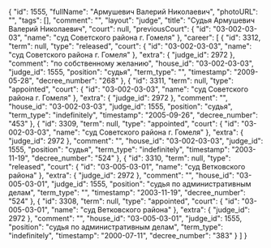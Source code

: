 {
    "id": 1555,
    "fullName": "Армушевич Валерий Николаевич",
    "photoURL": "",
    "tags": [],
    "comment": "",
    "layout": "judge",
    "title": "Судья Армушевич Валерий Николаевич",
    "court": null,
    "previousCourt": {
        "id": "03-002-03-03",
        "name": "суд Советского района г. Гомеля"
    },
    "career": [
        {
            "id": 3312,
            "term": null,
            "type": "released",
            "court": {
                "id": "03-002-03-03",
                "name": "суд Советского района г. Гомеля"
            },
            "extra": {
                "judge_id": 2972
            },
            "comment": "по собственному желанию",
            "house_id": "03-002-03-03",
            "judge_id": 1555,
            "position": "судья",
            "term_type": "",
            "timestamp": "2009-05-28",
            "decree_number": "268"
        },
        {
            "id": 3311,
            "term": null,
            "type": "appointed",
            "court": {
                "id": "03-002-03-03",
                "name": "суд Советского района г. Гомеля"
            },
            "extra": {
                "judge_id": 2972
            },
            "comment": "",
            "house_id": "03-002-03-03",
            "judge_id": 1555,
            "position": "судья",
            "term_type": "indefinitely",
            "timestamp": "2005-09-26",
            "decree_number": "453"
        },
        {
            "id": 3309,
            "term": null,
            "type": "appointed",
            "court": {
                "id": "03-002-03-03",
                "name": "суд Советского района г. Гомеля"
            },
            "extra": {
                "judge_id": 2972
            },
            "comment": "",
            "house_id": "03-002-03-03",
            "judge_id": 1555,
            "position": "судья",
            "term_type": "indefinitely",
            "timestamp": "2003-11-19",
            "decree_number": "524"
        },
        {
            "id": 3310,
            "term": null,
            "type": "released",
            "court": {
                "id": "03-005-03-01",
                "name": "суд Ветковского района"
            },
            "extra": {
                "judge_id": 2972
            },
            "comment": "",
            "house_id": "03-005-03-01",
            "judge_id": 1555,
            "position": "судья по административным делам",
            "term_type": "",
            "timestamp": "2003-11-19",
            "decree_number": "524"
        },
        {
            "id": 3308,
            "term": null,
            "type": "appointed",
            "court": {
                "id": "03-005-03-01",
                "name": "суд Ветковского района"
            },
            "extra": {
                "judge_id": 2972
            },
            "comment": "",
            "house_id": "03-005-03-01",
            "judge_id": 1555,
            "position": "судья по административным делам",
            "term_type": "indefinitely",
            "timestamp": "2000-07-11",
            "decree_number": "383"
        }
    ]
}